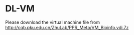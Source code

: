 # DL-VM

Please download the virtual machine file from http://cqb.pku.edu.cn/ZhuLab/PPR_Meta/VM_Bioinfo.vdi.7z
